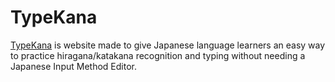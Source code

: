 # TypeKana
[TypeKana](https://www.typekana.online) is website made to give Japanese language learners an easy way to practice hiragana/katakana recognition and typing without needing a Japanese Input Method Editor.
